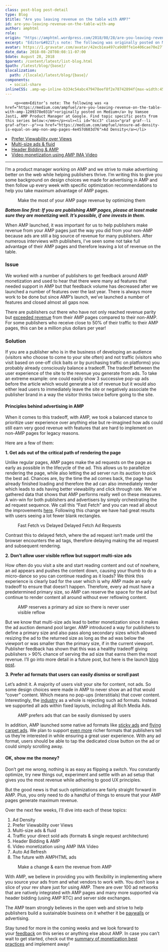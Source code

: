 ```yaml
---
class: post-blog post-detail
type: Blog
$title: "Are you leaving revenue on the table with AMP?"
id: are-you-leaving-revenue-on-the-table-with-amp
author: amphtml
role: 
origin: "https://amphtml.wordpress.com/2018/08/28/are-you-leaving-revenue-on-the-table-with-amp/amp/"
excerpt: "Editor&#8217;s note: The following was originally posted on Medium by Vamsee Jasti, AMP Product Manager at Google. Find topic specific posts from this series below: Ad Density Prefer Viewability over Views Multi-size ads &#38; fluid Header Bidding &#38; AMP Video monetization using AMP IMA Video I’m a product manager working on AMP and we strive [&#8230;]"
avatar: https://1.gravatar.com/avatar/42ecb1ea497ca9d0ffe1e406cae70e27?s=96&d=identicon&r=G
date_data: 2018-08-28T08:08:11-07:00
$date: August 28, 2018
$parent: /content/latest/list-blog.html
$path: /latest/blog/{base}/
$localization:
  path: /{locale}/latest/blog/{base}/
components:
  - social-share
inlineCSS: .amp-wp-inline-b334c54abc479478eef8f2e78742894f{max-width:456px;}.amp-wp-inline-2df954fd3a38b1dfacf549c979a1acbf{max-width:426px;}.amp-wp-inline-79775385e4b2a352ea8a7cef4f8233fe{max-width:517px;}.amp-wp-inline-8860bb90f9157467d934b65b527afd46{max-width:960px;}.amp-wp-inline-e937124a6ca9cd33bed6ce2d27937d26{max-width:507px;}
---
```


<div class="amp-wp-article-content">

		<p><em>Editor’s note: The following was <a href="https://medium.com/ampfuel/are-you-leaving-revenue-on-the-table-with-amp-1209378e031b">originally posted on Medium</a> by Vamsee Jasti, AMP Product Manager at Google. Find topic specific posts from this series below:</em></p><ul><li id="6cc3" class="graf graf--li graf-after--p"><a href="https://medium.com/ampfuel/ensure-ad-density-is-equal-on-amp-non-amp-pages-4e457d603d76">Ad Density</a></li>
<li id="8bec" class="graf graf--li graf-after--li"><a href="https://medium.com/ampfuel/optimize-your-amp-pages-for-high-ad-viewability-rate-or-high-ads-served-311f6b539c73">Prefer Viewability over Views</a></li>
<li id="06ce" class="graf graf--li graf-after--li"><a href="https://medium.com/ampfuel/increase-ad-competition-with-multi-size-fluid-ads-in-amp-9cff90066c16">Multi-size ads &amp; fluid</a></li>
<li id="6567" class="graf graf--li graf-after--li"><a href="https://medium.com/ampfuel/better-than-header-bidding-amp-rtc-fc54e80f3999">Header Bidding &amp; AMP</a></li>
<li id="30d8" class="graf graf--li graf-after--li"><a href="https://medium.com/ampfuel/take-advantage-of-video-ads-in-amp-92cf8651268a">Video monetization using AMP IMA Video</a></li>
</ul><hr/><p id="7d4e" class="graf graf--h4 graf-after--h3 graf--subtitle">I’m a product manager working on AMP and we strive to make advertising better on the web while helping publishers thrive. I’m writing this to give you some background on design choices we made for advertising in AMP and then follow up every week with specific optimization recommendations to help you take maximum advantage of AMP pages.</p><figure class="wp-caption aligncenter amp-wp-inline-e937124a6ca9cd33bed6ce2d27937d26"><amp-img class=" aligncenter amp-wp-enforced-sizes" src="https://amphtml.files.wordpress.com/2018/08/45114-1mmbnmmgcsi8jxwsbkuywcq.jpeg?w=507&amp;h=337" width="507" height="337" sizes="(min-width: 507px) 507px, 100vw"></amp-img><figcaption class="wp-caption-text">Make the most of your AMP page revenue by optimizing them</figcaption></figure><p id="bd46" class="graf graf--p graf-after--figure"><strong class="markup--strong markup--p-strong"><em class="markup--em markup--p-em">Bottom line first: If you are publishing AMP pages, please at least make sure they are monetizing well. It’s possible, if one invests in them.</em></strong></p><p id="2198" class="graf graf--p graf-after--p">When AMP launched, it was important for us to help publishers make revenue from your AMP pages just the way you did from your non-AMP because ads are still a big source of revenue for many publishers. After numerous interviews with publishers, I’ve seen some not take full advantage of their AMP pages and therefore leaving a lot of revenue on the table.</p><h3 id="2602" class="graf graf--h3 graf-after--p">Issue</h3><p id="ce0b" class="graf graf--p graf-after--h3">We worked with a number of publishers to get feedback around AMP monetization and used to hear that there were many ad features that needed support in AMP but that feedback volume has decreased after we launched a number of features over the last year. There is always more work to be done but since AMP’s launch, we’ve launched a number of features and closed almost all gaps now.</p><p id="1086" class="graf graf--p graf-after--p">There are publishers out there who have not only reached revenue parity but <a class="markup--anchor markup--p-anchor" href="https://www.ampproject.org/id/latest/blog/ads-and-amp/" target="_blank" rel="noopener nofollow">exceeded revenue</a> from their AMP pages compared to their non-AMP. For some publishers who receive close to 50% of their traffic to their AMP pages, this can be a million plus dollars per year!</p><h3 id="d7cc" class="graf graf--h3 graf-after--p">Solution</h3><p id="9249" class="graf graf--p graf-after--h3">If you are a publisher who is in the business of developing an audience (visitors who choose to come to your site often) and not traffic (visitors who visit based on one-off click baits or by purchasing traffic on platforms) you probably already consciously balance a tradeoff. The tradeoff between the user experience of the site to the revenue you generate from ads. To take an extreme example: one could easily show 3 successive pop-up ads before the article which would generate a lot of revenue but it would also either lead users to immediately leave the site or negatively associate the publisher brand in a way the visitor thinks twice before going to the site.</p><h4 id="d2c6" class="graf graf--h4 graf-after--p">Principles behind advertising in AMP</h4><p id="7894" class="graf graf--p graf-after--h4">When it comes to this tradeoff, with AMP, we took a balanced stance to prioritize user experience over anything else but re-imagined how ads could still earn very good revenue with features that are hard to implement on non-AMP pages for legacy reasons.</p><p id="9308" class="graf graf--p graf-after--p">Here are a few of them:</p><p><strong class="markup--strong markup--li-strong">1. Get ads out of the critical path of rendering the page</strong></p><p id="c382" class="graf graf--p graf-after--li">Unlike regular pages, AMP pages make the ad requests on the page as early as possible in the lifecycle of the ad. This allows us to parallelize rendering the page, while also letting the ad server run its auction to pick the best ad. Chances are, by the time the ad comes back, the page has already finished loading and therefore the ad can also immediately render which leads to ads having better viewability and click through rate. We’ve gathered data that shows that AMP performs really well on these measures. A win-win for both publishers and advertisers by simply orchestrating the ad request sequence. We call this “Fast Fetch” and you can read all about the improvements <a class="markup--anchor markup--p-anchor" href="https://www.ampproject.org/latest/blog/even-faster-loading-ads-in-amp/" target="_blank" rel="noopener nofollow">here</a>. Following this change we have had great results with users seeing a lot fewer blank rectangles.</p><figure class="wp-caption aligncenter amp-wp-inline-8860bb90f9157467d934b65b527afd46"><amp-img class=" aligncenter amp-wp-enforced-sizes" src="https://amphtml.files.wordpress.com/2018/08/761db-1buh97ntpad42w561gxpgsw.jpeg?w=960&amp;h=540" width="960" height="540" sizes="(min-width: 660px) 660px, 100vw"></amp-img><figcaption class="wp-caption-text">Fast Fetch vs Delayed Delayed Fetch Ad Requests</figcaption></figure><p id="295b" class="graf graf--p graf-after--figure">Contrast this to delayed fetch, where the ad request isn’t made until the browser encounters the ad tags, therefore delaying making the ad request and subsequent rendering.</p><p id="c352" class="graf graf--p graf-after--p"><strong class="markup--strong markup--p-strong">2. Don’t allow user visible reflow but support multi-size ads</strong></p><p id="17cf" class="graf graf--p graf-after--p">How often do you visit a site and start reading content and out of nowhere, an ad appears and pushes the content down, causing your thumb to do a micro-dance so you can continue reading as it loads? We think this experience is clearly bad for the user which is why AMP made an early tradeoff to ensure that doesn’t happen. Therefore, every ad must have a predetermined primary size, so AMP can reserve the space for the ad but continue to render content all around without ever reflowing content.</p><figure class="wp-caption aligncenter amp-wp-inline-79775385e4b2a352ea8a7cef4f8233fe"><amp-img class=" aligncenter amp-wp-enforced-sizes" src="https://amphtml.files.wordpress.com/2018/08/55738-13g3nhyp93fjhutkddyuelg.jpeg?w=517&amp;h=374" width="517" height="374" sizes="(min-width: 517px) 517px, 100vw"></amp-img><figcaption class="wp-caption-text">AMP reserves a primary ad size so there is never user visible reflow</figcaption></figure><p id="b28a" class="graf graf--p graf-after--figure">But we know that multi-size ads lead to better monetization since it makes the ad auction demand pool larger. AMP introduced a way for publishers to define a primary size and also pass along secondary sizes which allowed resizing the ad to the returned size as long as the ad was below the viewport or was smaller than the primary size, if in the current viewport. Publisher feedback has shown that this was a healthy tradeoff giving publishers &gt; 90% chance of serving the ad size that earns them the most revenue. I’ll go into more detail in a future post, but here is the launch <a class="markup--anchor markup--p-anchor" href="https://amphtml.wordpress.com/2016/09/30/multi-size-ad-request-support-in-amp/" target="_blank" rel="noopener nofollow">blog post</a>.</p><p id="b3b6" class="graf graf--p graf-after--p"><strong class="markup--strong markup--p-strong">3. Prefer ad formats that users can easily dismiss or scroll past</strong></p><p id="9395" class="graf graf--p graf-after--p">Let’s admit it. A majority of users visit your site for content, not ads. So some design choices were made in AMP to never show an ad that would “cover” content. Which means no pop-ups (interstitials) that cover content. Interestingly, the <a class="markup--anchor markup--p-anchor" href="https://www.betterads.org/mobile-pop-up-ad/" target="_blank" rel="noopener nofollow">industry</a> as a whole is rejecting such ad formats. Instead we supported all ads within fixed layouts, including all Rich Media Ads.</p><figure class="wp-caption aligncenter amp-wp-inline-2df954fd3a38b1dfacf549c979a1acbf"><amp-img class=" amp-wp-enforced-sizes" src="https://amphtml.files.wordpress.com/2018/08/7eb48-1zdvvgnn4cwzzwjcwjj87ww.jpeg?w=426&amp;h=335" width="426" height="335" sizes="(min-width: 426px) 426px, 100vw"></amp-img><figcaption class="wp-caption-text">AMP prefers ads that can be easily dismissed by users</figcaption></figure><p id="520e" class="graf graf--p graf-after--figure">In addition, AMP launched some native ad formats like <a class="markup--anchor markup--p-anchor" href="https://ampbyexample.com/components/amp-sticky-ad/" target="_blank" rel="noopener nofollow">sticky ads</a> and <a class="markup--anchor markup--p-anchor" href="https://ampbyexample.com/components/amp-fx-flying-carpet/" target="_blank" rel="noopener nofollow">flying carpet ads</a>. We plan to support <a class="markup--anchor markup--p-anchor" href="https://github.com/ampproject/amphtml/issues/15216" target="_blank" rel="noopener nofollow">even</a><a class="markup--anchor markup--p-anchor" href="https://github.com/ampproject/amphtml/issues/14873" target="_blank" rel="noopener nofollow"> more</a> richer formats that publishers tell us they’re interested in while ensuring a great user experience. With any ad format, users should be able to tap the dedicated close button on the ad or could simply scrolling away.</p><h4 id="c98c" class="graf graf--h4 graf-after--p">OK, show me the money?</h4><p id="dd0d" class="graf graf--p graf-after--h4">Don’t get me wrong, nothing is as easy as flipping a switch. You constantly optimize, try new things out, experiment and settle with an ad setup that gives you the most revenue while adhering to good UX principles.</p><p id="6f3b" class="graf graf--p graf-after--p">But the good news is that such optimizations are fairly straight forward in AMP. Plus, you only need to do a handful of things to ensure that your AMP pages generate maximum revenue.</p><p id="64c6" class="graf graf--p graf-after--p">Over the next few weeks, I’ll dive into each of these topics:</p><ol class="postList"><li id="6cc3" class="graf graf--li graf-after--p">Ad Density</li>
<li id="8bec" class="graf graf--li graf-after--li">Prefer Viewability over Views</li>
<li id="06ce" class="graf graf--li graf-after--li">Multi-size ads &amp; fluid</li>
<li id="6675" class="graf graf--li graf-after--li">Traffic your direct sold ads (formats &amp; single request architecture)</li>
<li id="6567" class="graf graf--li graf-after--li">Header Bidding &amp; AMP</li>
<li id="30d8" class="graf graf--li graf-after--li">Video monetization using AMP IMA Video</li>
<li id="6447" class="graf graf--li graf-after--li">Auto Ad Refresh</li>
<li id="1615" class="graf graf--li graf-after--li">The future with AMPHTML ads</li>
</ol><figure class="wp-caption aligncenter amp-wp-inline-b334c54abc479478eef8f2e78742894f"><amp-img class=" amp-wp-enforced-sizes" src="https://amphtml.files.wordpress.com/2018/08/2f9fc-1dltu0zyax6l0xdesjbd7eg.jpeg?w=456&amp;h=304" width="456" height="304" sizes="(min-width: 456px) 456px, 100vw"></amp-img><figcaption class="wp-caption-text">Make a change &amp; earn the revenue from AMP</figcaption></figure><p id="601c" class="graf graf--p graf-after--figure">With AMP, we believe in providing you with flexibility in implementing where you source your ads from and what vendors to work with. You don’t lose a slice of your rev share just for using AMP. There are over 100 ad networks that are natively integrated with AMP pages and many more supported via header bidding (using AMP RTC) and server side exchanges.</p><p id="9ef1" class="graf graf--p graf-after--p">The AMP team strongly believes in the open web and strive to help publishers build a sustainable business on it whether it be <a class="markup--anchor markup--p-anchor" href="https://www.ampproject.org/latest/blog/an-amp-paywall-and-subscription-model-for-all-publishers/" target="_blank" rel="noopener nofollow">paywalls</a> or advertising.</p><p id="1993" class="graf graf--p graf-after--p graf--trailing">Stay tuned for more in the coming weeks and we look forward to your <a class="markup--anchor markup--p-anchor" href="https://twitter.com/AMPhtml" target="_blank" rel="noopener nofollow">feedback</a> on this series or anything else about AMP. In case you can’t wait to get started, check out the <a class="markup--anchor markup--p-anchor" href="https://www.ampproject.org/docs/ads/monetization" target="_blank" rel="noopener nofollow">summary of monetization best practices</a> and implement away!</p><figure id="1862" class="graf graf--figure graf-after--h4"><div class="aspectRatioPlaceholder is-locked"></div>
</figure>	</div>

	

</div>

